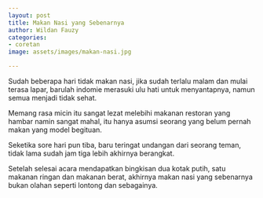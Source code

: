 ```yaml
---
layout: post
title: Makan Nasi yang Sebenarnya
author: Wildan Fauzy
categories:
- coretan
image: assets/images/makan-nasi.jpg

---
```

Sudah beberapa hari tidak makan nasi, jika sudah terlalu malam dan mulai terasa lapar, barulah indomie merasuki ulu hati untuk menyantapnya, namun semua menjadi tidak sehat.

Memang rasa micin itu sangat lezat melebihi makanan restoran yang hambar namin sangat mahal, itu hanya asumsi seorang yang belum pernah makan yang model begituan.

Seketika sore hari pun tiba, baru teringat undangan dari seorang teman, tidak lama sudah jam tiga lebih akhirnya berangkat.

Setelah selesai acara mendapatkan bingkisan dua kotak putih, satu makanan ringan dan makanan berat, akhirnya makan nasi yang sebenarnya bukan olahan seperti lontong dan sebagainya.